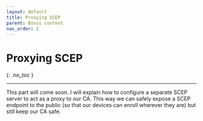 ```yaml
---
layout: default
title: Proxying SCEP
parent: Bonus content
nav_order: 2
---
```


# Proxying SCEP
{: .no_toc }

---

This part will come soon.
I will explain how to configure a separate SCEP server to act as a proxy to our CA.
This way we can safely expose a SCEP endpoint to the public (so that our devices can enroll wherever they are) but still keep our CA safe.